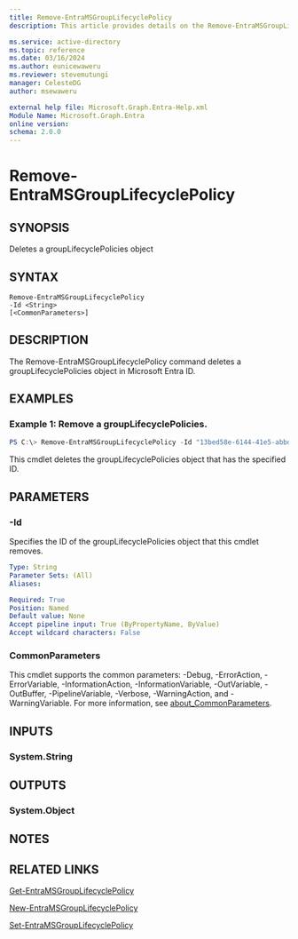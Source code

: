 ```yaml
---
title: Remove-EntraMSGroupLifecyclePolicy
description: This article provides details on the Remove-EntraMSGroupLifecyclePolicy command.

ms.service: active-directory
ms.topic: reference
ms.date: 03/16/2024
ms.author: eunicewaweru
ms.reviewer: stevemutungi
manager: CelesteDG
author: msewaweru

external help file: Microsoft.Graph.Entra-Help.xml
Module Name: Microsoft.Graph.Entra
online version:
schema: 2.0.0
---
```


# Remove-EntraMSGroupLifecyclePolicy

## SYNOPSIS
Deletes a groupLifecyclePolicies object

## SYNTAX

```
Remove-EntraMSGroupLifecyclePolicy 
-Id <String> 
[<CommonParameters>]
```

## DESCRIPTION
The Remove-EntraMSGroupLifecyclePolicy command deletes a groupLifecyclePolicies object in Microsoft Entra ID.

## EXAMPLES

### Example 1: Remove a groupLifecyclePolicies.

```powershell
PS C:\> Remove-EntraMSGroupLifecyclePolicy -Id "13bed58e-6144-41e5-abbd-47c95964e671"
```

This cmdlet deletes the groupLifecyclePolicies object that has the specified ID.

## PARAMETERS

### -Id
Specifies the ID of the groupLifecyclePolicies object that this cmdlet removes.

```yaml
Type: String
Parameter Sets: (All)
Aliases:

Required: True
Position: Named
Default value: None
Accept pipeline input: True (ByPropertyName, ByValue)
Accept wildcard characters: False
```

### CommonParameters
This cmdlet supports the common parameters: -Debug, -ErrorAction, -ErrorVariable, -InformationAction, -InformationVariable, -OutVariable, -OutBuffer, -PipelineVariable, -Verbose, -WarningAction, and -WarningVariable. For more information, see [about_CommonParameters](https://go.microsoft.com/fwlink/?LinkID=113216).

## INPUTS

### System.String
## OUTPUTS

### System.Object
## NOTES

## RELATED LINKS
[Get-EntraMSGroupLifecyclePolicy](Get-EntraMSGroupLifecyclePolicy.md)

[New-EntraMSGroupLifecyclePolicy](New-EntraMSGroupLifecyclePolicy.md)

[Set-EntraMSGroupLifecyclePolicy](Set-EntraMSGroupLifecyclePolicy.md)
